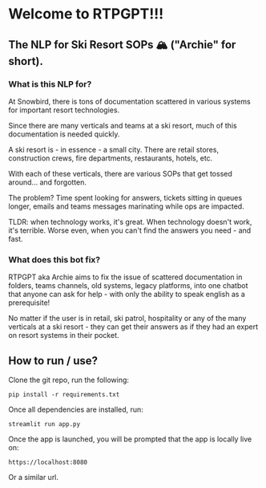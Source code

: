# Welcome to RTPGPT!!!
## The NLP for Ski Resort SOPs 🏔️ ("Archie" for short).



### What is this NLP for?

At Snowbird, there is tons of documentation scattered in various systems for important resort technologies. 

Since there are many verticals and teams at a ski resort, much of this documentation is needed quickly.

A ski resort is - in essence - a small city. There are retail stores, construction crews, fire departments, restaurants, hotels, etc.

With each of these verticals, there are various SOPs that get tossed around... and forgotten.

The problem? Time spent looking for answers, tickets sitting in queues longer, emails and teams messages marinating while ops are impacted.

TLDR: when technology works, it's great. When technology doesn't work, it's terrible. Worse even, when you can't find the answers you need - and fast.

### What does this bot fix?

RTPGPT aka Archie aims to fix the issue of scattered documentation in folders, teams channels, old systems, legacy platforms, into one chatbot that anyone can ask for help - with only the ability to speak english as a prerequisite!

No matter if the user is in retail, ski patrol, hospitality or any of the many verticals at a ski resort - they can get their answers as if they had an expert on resort systems in their pocket.

## How to run / use?

Clone the git repo, run the following:

```pip install -r requirements.txt```

Once all dependencies are installed, run:

```streamlit run app.py```

Once the app is launched, you will be prompted that the app is locally live on:

```https://localhost:8080```

Or a similar url.


